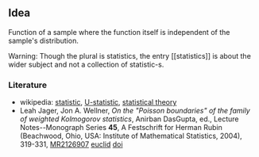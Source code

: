 ## Idea

Function of a sample where the function itself is independent of the sample's distribution.  

Warning: Though the plural is statistics, the entry [[statistics]] is about the wider subject and not a collection of statistic-s. 

### Literature

* wikipedia: [statistic](http://en.wikipedia.org/wiki/Statistic), [U-statistic](http://en.wikipedia.org/wiki/U-statistic), [statistical theory](http://en.wikipedia.org/wiki/Statistical_theory)
* Leah Jager, Jon A. Wellner, _On the "Poisson boundaries" of the family of weighted Kolmogorov statistics_, Anirban DasGupta, ed., Lecture Notes--Monograph Series __45__, 
A Festschrift for Herman Rubin (Beachwood, Ohio, USA: Institute of Mathematical Statistics, 2004), 319-331, [MR2126907](http://www.ams.org/mathscinet-getitem?mr=2126907) [euclid](http://projecteuclid.org/euclid.lnms/1196285400)  [doi](http://dx.doi.org/10.1214/lnms/1196285400) 

